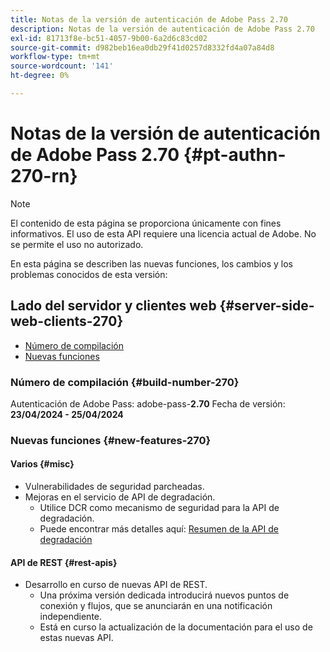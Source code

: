 ```yaml
---
title: Notas de la versión de autenticación de Adobe Pass 2.70
description: Notas de la versión de autenticación de Adobe Pass 2.70
exl-id: 81713f8e-bc51-4057-9b00-6a2d6c83cd02
source-git-commit: d982beb16ea0db29f41d0257d8332fd4a07a84d8
workflow-type: tm+mt
source-wordcount: '141'
ht-degree: 0%

---
```


# Notas de la versión de autenticación de Adobe Pass 2.70 {#pt-authn-270-rn}

>[!NOTE]
>
>El contenido de esta página se proporciona únicamente con fines informativos. El uso de esta API requiere una licencia actual de Adobe. No se permite el uso no autorizado.

En esta página se describen las nuevas funciones, los cambios y los problemas conocidos de esta versión:

## Lado del servidor y clientes web {#server-side-web-clients-270}

* [Número de compilación](#build-number-270)
* [Nuevas funciones](#new-features-270)

### Número de compilación {#build-number-270}

Autenticación de Adobe Pass: adobe-pass-**2.70**
Fecha de versión: **23/04/2024 - 25/04/2024**

### Nuevas funciones {#new-features-270}

#### Varios {#misc}

* Vulnerabilidades de seguridad parcheadas.
* Mejoras en el servicio de API de degradación.
   * Utilice DCR como mecanismo de seguridad para la API de degradación.
   * Puede encontrar más detalles aquí: [Resumen de la API de degradación](../integration-guide-programmers/features-premium/degraded-access/degradation-api-overview.md)

#### API de REST {#rest-apis}

* Desarrollo en curso de nuevas API de REST.
   * Una próxima versión dedicada introducirá nuevos puntos de conexión y flujos, que se anunciarán en una notificación independiente.
   * Está en curso la actualización de la documentación para el uso de estas nuevas API.
